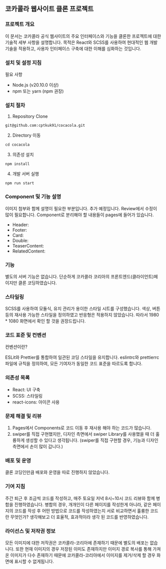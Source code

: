 ## 코카콜라 웹사이트 클론 프로젝트

### 프로젝트 개요

이 문서는 코카콜라 공식 웹사이트의 주요 인터페이스와 기능을 클론한 프로젝트에 대한 기술적 세부 사항을 설명합니다. 목적은 React와 SCSS를 사용하여 현대적인 웹 개발 기술을 적용하고, 사용자 인터페이스 구축에 대한 이해를 심화하는 것입니다.

### 설치 및 설정 지침

필요 사항
- Node.js (v20.10.0 이상)
- npm 또는 yarn (npm 권장)

### 설치 절차
1. Repository Clone
```
git@github.com:cptkuk91/cocacola.git
```

2. Directory 이동
```
cd cocacola
```

3. 의존성 설치
```
npm install
```

4. 개발 서버 실행
```
npm run start
```

### Component 및 기능 설명
이미지 첨부와 함께 설명이 필요한 부분입니다. 추가 예정입니다.
Review에서 수정이 많이 필요합니다. Component로 분리해야 할 내용들이 pages에 들어가 있습니다.

* Header:
* Footer:
* Card:
* Double:
* TeaserContent:
* RelatedContent:

### 기능
별도의 서버 기능은 없습니다. 단순하게 코카콜라 코리아의 프론트엔드(클라이언트)페이지만 클론 코딩하였습니다.

### 스타일링
SCSS를 사용하여 모듈식, 유지 관리가 용이한 스타일 시트를 구성했습니다. 색상, 버튼 등의 재사용 가능한 스타일을 정의하였고 반응형은 적용하지 않았습니다.
따라서 1980 * 1080 화면에서 확인 할 것을 권장드립니다.

### 코드 표준 및 컨벤션
컨벤션이란?

ESLit와 Prettier를 통합하여 일관된 코딩 스타일을 유지합니다.
eslintrc와 prettierrc 파일에 규칙을 정의하여, 모든 기여자가 동일한 코드 표준을 따르도록 합니다.

### 의존성 목록
* React: UI 구축
* SCSS: 스타일링
* react-icons: 아이콘 사용

### 문제 해결 및 리뷰
1. Pages에서 Components로 코드 이동 후 재사용 해야 하는 코드가 많습니다.
2. swiper를 직접 구현했지만, 디자인 측면에서 swiper Library를 사용했을 때 더 훌륭하게 생성할 수 있다고 생각됩니다. (swiper를 직접 구현할 경우, 기능과 디자인 측면에서 손이 많이 갑니다.)

### 배포 및 운영
클론 코딩인만큼 배포와 운영을 따로 진행하지 않았습니다.

### 기여 지침
주간 퇴근 후 조금씩 코드를 작성하고, 매주 토요일 저녁 8시~10시 코드 리뷰와 함께 병합을 진행하였습니다.
병합의 경우, 개개인이 다른 페이지를 작성한게 아니라, 같은 페이지의 코드를 작성 후 어떤 방법으로 코드를 작성하였는지 서로 비교하면서 훌륭한 코드란 무엇인가? 생각해보고 더 효율적, 효과적이라 생각 된 코드를 반영하였습니다.

### 라이선스 및 저작권 정보
모든 이미지에 대한 저작권은 코카콜라-코리아에 존재하기 때문에 별도의 배포는 없습니다.
또한 현재 이미지의 경우 저장된 이미도 존재하지만 이미지 경로 복사를 통해 가져온 이미지가 다수 존재하기 때문에 코카콜라-코리아에서 이미지를 제거/삭제 할 경우 화면에 표시할 수 없게됩니다.
